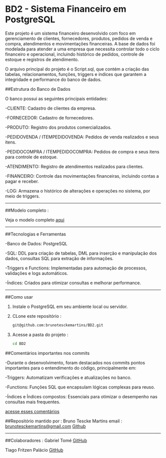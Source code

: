 # BD2 - Sistema Financeiro em PostgreSQL

Este projeto é um sistema financeiro desenvolvido com foco em gerenciamento de clientes, fornecedores, produtos, pedidos de venda e compra, atendimentos e movimentações financeiras. A base de dados foi modelada para atender a uma empresa que necessita controlar todo o ciclo financeiro e operacional, incluindo histórico de pedidos, controle de estoque e registros de atendimento.

O arquivo principal do projeto é o Script.sql, que contém a criação das tabelas, relacionamentos, funções, triggers e índices que garantem a integridade e performance do banco de dados.

##Estrutura do Banco de Dados

O banco possui as seguintes principais entidades:

-CLIENTE: Cadastro de clientes da empresa.

-FORNECEDOR: Cadastro de fornecedores.

-PRODUTO: Registro dos produtos comercializados.

-PEDIDOVENDA / ITEMPEDIDOVENDA: Pedidos de venda realizados e seus itens.

-PEDIDOCOMPRA / ITEMPEDIDOCOMPRA: Pedidos de compra e seus itens para controle de estoque.

-ATENDIMENTO: Registro de atendimentos realizados para clientes.

-FINANCEIRO: Controle das movimentações financeiras, incluindo contas a pagar e receber.

-LOG: Armazena o histórico de alterações e operações no sistema, por meio de triggers.

---

##Modelo completo : 

 Veja o modelo completo [aqui](https://github.com/brunotesckemartins/BD2/blob/main/postgres%20-%20financeiro.png)

---

##Tecnologias e Ferramentas

-Banco de Dados: PostgreSQL

-SQL: DDL para criação de tabelas, DML para inserção e manipulação dos dados, consultas SQL para extração de informações.

-Triggers e Functions: Implementadas para automação de processos, validações e logs automáticos.

-Índices: Criados para otimizar consultas e melhorar performance.

---

##Como usar

1. Instale o PostgreSQL em seu ambiente local ou servidor.

2. CLone este repositório :
    ```bash
   git@github.com:brunotesckemartins/BD2.git
    ```
3. Acesse a pasta do projeto :
    ```bash
    cd BD2
    ```

##Comentários importantes nos commits

-Durante o desenvolvimento, foram destacados nos commits pontos importantes para o entendimento do código, principalmente em:

-Triggers: Automatizam verificações e atualizações no banco.

-Functions: Funções SQL que encapsulam lógicas complexas para reuso.

-Índices e Índices compostos: Essenciais para otimizar o desempenho nas consultas mais frequentes.

[acesse esses comentários](https://github.com/brunotesckemartins/BD2/commit/26d9c0842325ad24d8ff00599b24c3ce1cd2f530)

##Repositório mantido por : Bruno Tescke Martins
email : brunotesckemartins@gmail.com
[Github](https://github.com/brunotesckemartins)

---

##Colaboradores : Gabriel Tomé  [GitHub](https://github.com/GabrielTME)

Tiago Fritzen Palácio   [GitHub](https://github.com/TiagoPalacio)

   
